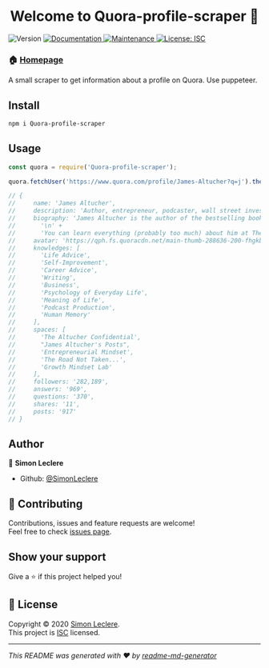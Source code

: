 <h1 align="center">Welcome to Quora-profile-scraper 👋</h1>
<p>
  <img alt="Version" src="https://img.shields.io/badge/version-1.0.0-blue.svg?cacheSeconds=2592000" />
  <a href="https://github.com/SimonLeclere/Quora-profile-scraper#readme" target="_blank">
    <img alt="Documentation" src="https://img.shields.io/badge/documentation-yes-brightgreen.svg" />
  </a>
  <a href="https://github.com/SimonLeclere/Quora-profile-scraper/graphs/commit-activity" target="_blank">
    <img alt="Maintenance" src="https://img.shields.io/badge/Maintained%3F-yes-green.svg" />
  </a>
  <a href="https://github.com/SimonLeclere/Quora-profile-scraper/blob/master/LICENSE" target="_blank">
    <img alt="License: ISC" src="https://img.shields.io/github/license/SimonLeclere/Quora-profile-scraper" />
  </a>
</p>

### 🏠 [Homepage](https://github.com/SimonLeclere/Quora-profile-scraper#readme)

A small scraper to get information about a profile on Quora. Use puppeteer.

## Install 

```sh
npm i Quora-profile-scraper
```

## Usage

```js
const quora = require('Quora-profile-scraper');

quora.fetchUser('https://www.quora.com/profile/James-Altucher?q=j').then(console.log);

// {
//     name: 'James Altucher',
//     description: 'Author, entrepreneur, podcaster, wall street investor',
//     biography: 'James Altucher is the author of the bestselling book Choose Yourself, editor at The Altucher Report and host of the popular podcast, The James Altucher Show, which takes you beyond business and entrepreneurship by exploring what it means to be human and achieve well-being in a world that is increasingly complicated.\n' +
//       '\n' +
//       'You can learn everything (probably too much) about him at The Altucher Confidential',
//     avatar: 'https://qph.fs.quoracdn.net/main-thumb-288636-200-fhgkbzymvtxxzdwnhcyyahhktlfzazij.jpeg',
//     knowledges: [
//       'Life Advice',
//       'Self-Improvement',
//       'Career Advice',
//       'Writing',
//       'Business',
//       'Psychology of Everyday Life',
//       'Meaning of Life',
//       'Podcast Production',
//       'Human Memory'
//     ],
//     spaces: [
//       'The Altucher Confidential',
//       "James Altucher's Posts",
//       'Entrepreneurial Mindset',
//       'The Road Not Taken...',
//       'Growth Mindset Lab'
//     ],
//     followers: '282,189',
//     answers: '969',
//     questions: '370',
//     shares: '11',
//     posts: '917'
// }
```

## Author

👤 **Simon Leclere**

* Github: [@SimonLeclere](https://github.com/SimonLeclere)

## 🤝 Contributing

Contributions, issues and feature requests are welcome!<br />Feel free to check [issues page](https://github.com/SimonLeclere/Quora-profile-scraper/issues). 

## Show your support

Give a ⭐️ if this project helped you!

## 📝 License

Copyright © 2020 [Simon Leclere](https://github.com/SimonLeclere).<br />
This project is [ISC](https://github.com/SimonLeclere/Quora-profile-scraper/blob/master/LICENSE) licensed.

***
_This README was generated with ❤️ by [readme-md-generator](https://github.com/kefranabg/readme-md-generator)_